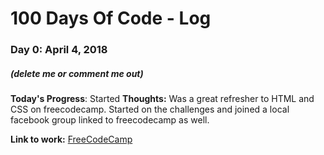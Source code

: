 # 100 Days Of Code - Log

### Day 0: April 4, 2018 
##### (delete me or comment me out)

**Today's Progress**: Started 
**Thoughts:** Was a great refresher to HTML and CSS on freecodecamp. Started on the challenges and joined a local facebook group linked to freecodecamp as well.

**Link to work:** [FreeCodeCamp](http://www.freecodecamp.com)

